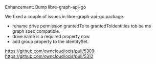 Enhancement: Bump libre-graph-api-go

We fixed a couple of issues in libre-graph-api-go package.

* rename drive permission grantedTo to grantedToIdentities tob be ms graph spec compatible.
* drive.name is a required property now.
* add group property to the identitySet.

https://github.com/owncloud/ocis/pull/5309
https://github.com/owncloud/ocis/pull/5312
